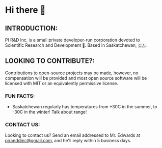 # Hi there 👋

## INTRODUCTION:

PI R&D Inc. is a small private developer-run corporation devoted to Scientific Research and Development 🔬. Based in Saskatchewan, 🇨🇦.

## LOOKING TO CONTRIBUTE?:

Contributions to open-source projects may be made, however, no compensation will be provided and most open source software will be licensed with MIT or an equivalently permissive license.

### FUN FACTS:

- Saskatchewan regularly has temperatures from +30C in the summer, to -30C in the winter! Talk about range!



### CONTACT US:

Looking to contact us? Send an email addressed to Mr. Edwards at piranddinc@gmail.com, and he'll reply within 5 business days.
